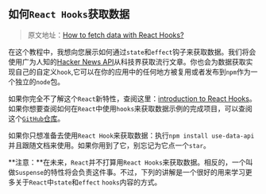 ## 如何`React Hooks`获取数据
> 原文地址：[How to fetch data with React Hooks?](https://www.robinwieruch.de/react-hooks-fetch-data)

在这个教程中，我想向您展示如何通过`state`和`effect`钩子来获取数据。我们将会使用广为人知的[Hacker News API](https://hn.algolia.com/api)从科技界获取流行文章。你也会为数据获取实现自己的自定义`hook`,它可以在你的应用中的任何地方被复用或者发布到`npm`作为一个独立的`node`包。

如果你完全不了解这个`React`新特性，查阅这里：[introduction to React Hooks](https://www.robinwieruch.de/react-hooks)。如果你想要查阅如何在`React`中使用`hooks`来获取数据示例的完成项目，可以查阅这个[`GitHub`仓库](https://github.com/the-road-to-learn-react/react-hooks-introduction)。

如果你只想准备去使用`React Hook`来获取数据：执行`npm install use-data-api`并且跟随文档来使用。如果你用到了它，别忘记为它点一个`star`。

**注意：**在未来，`React`并不打算用`React Hooks`来获取数据。相反的，一个叫做`Suspense`的特性将会负责这件事。不过，下列的讲解是一个很好的用来学习更多关于`React`中`state`和`effect` `hooks`内容的方式。